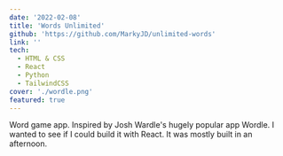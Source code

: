 ```yaml
---
date: '2022-02-08'
title: 'Words Unlimited'
github: 'https://github.com/MarkyJD/unlimited-words'
link: ''
tech:
  - HTML & CSS
  - React
  - Python
  - TailwindCSS
cover: './wordle.png'
featured: true
---
```


Word game app. Inspired by Josh Wardle's hugely popular app Wordle. I wanted to see if I could build it with React. It was mostly built in an afternoon.
